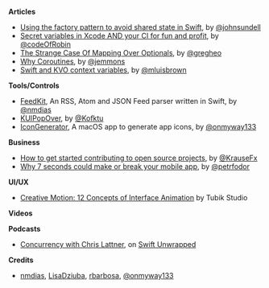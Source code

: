 **Articles**

* [Using the factory pattern to avoid shared state in Swift](https://www.swiftbysundell.com/posts/using-the-factory-pattern-to-avoid-shared-state-in-swift), by [@johnsundell](https://twitter.com/johnsundell)
* [Secret variables in Xcode AND your CI for fun and profit](https://medium.com/flawless-app-stories/secret-variables-in-xcode-and-your-ci-for-fun-and-profit-d387a50475d7), by [@codeOfRobin](https://twitter.com/codeOfRobin)
* [The Strange Case Of Mapping Over Optionals](https://swiftunboxed.com/lang/optionals-map-flatmap/), by [@gregheo](https://twitter.com/gregheo)
* [Why Coroutines](http://www.figure.ink/blog/2017/9/4/expressive-coroutines), by [@jemmons](https://twitter.com/jemmons)
* [Swift and KVO context variables](http://michael-brown.net/2017/swift-and-kvo-context-variables/), by [@mluisbrown](https://twitter.com/mluisbrown)

**Tools/Controls**

* [FeedKit](https://github.com/nmdias/FeedKit), An RSS, Atom and JSON Feed parser written in Swift, by [@nmdias](https://github.com/nmdias)
* [KUIPopOver](https://github.com/Kofktu/KUIPopOver), by [@Kofktu](https://github.com/Kofktu)
* [IconGenerator](https://github.com/onmyway133/IconGenerator), A macOS app to generate app icons, by [@onmyway133](https://github.com/onmyway133)

**Business**

* [How to get started contributing to open source projects](https://krausefx.com/blog/how-to-get-started-contributing-to-open-source-projects), by [@KrauseFx](https://twitter.com/KrauseFx)
* [Why 7 seconds could make or break your mobile app](https://asostack.com/why-7-seconds-could-make-or-break-your-mobile-app-f41000fb2a17), by [@petrfodor](https://twitter.com/petrfodor)

**UI/UX**

* [Creative Motion: 12 Concepts of Interface Animation](https://uxplanet.org/creative-motion-12-concepts-of-interface-animation-2c32f674aecb) by Tubik Studio

**Videos**

**Podcasts**

* [Concurrency with Chris Lattner](https://spec.fm/podcasts/swift-unwrapped/84323), on [Swift Unwrapped](https://spec.fm/podcasts/swift-unwrapped)

**Credits**

* [nmdias](https://github.com/nmdias), [LisaDziuba](https://github.com/LisaDziuba), [rbarbosa](https://github.com/rbarbosa), [@onmyway133](https://github.com/onmyway133)
